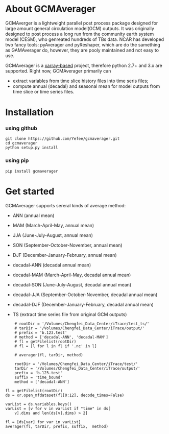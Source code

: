 # About GCMAverager

GCMAverger is a lightweight parallel post process package designed for large amount general circulation model(GCM) outputs.
It was originally designed to post process a long run from the community earth system model (CESM), who genreated hundreds of TBs data.
NCAR has developed two fancy tools: pyAverager and pyReshaper, which are do the samething as GAMAverager do, however, they are pooly maintained and not easy to use.

GCMAverager is a [xarray-based](https://github.com/pydata/xarray) project, therefore python 2.7+ and 3.x are supported.
Right now, GCMAverager primarily can 
* extract variables from time slice history files into time seris files;
* compute annual (decadal) and seasonal mean for model outputs from time slice or time series files. 



# Installation
### using github
```
git clone https://github.com/Yefee/gcmaverager.git
cd gcmaverager
python setup.py install
```

### using pip
```
pip install gcmaverager
```

# Get started
GCMAverager supports sereral kinds of average method:
* ANN (annual mean)
* MAM (March-April-May, annual mean) 
* JJA (June-July-August, annual mean) 
* SON (September-October-November, annual mean) 
* DJF (December-January-February, annual mean) 

* decadal-ANN (decadal annual mean)
* decadal-MAM (March-April-May, decadal annual mean) 
* decadal-SON (June-July-August, decadal annual mean) 
* decadal-JJA (September-October-November, decadal annual mean) 
* decadal-DJF (December-January-February, decadal annual mean) 

* TS (extract time series file from original GCM outputs)

```
    # rootDir = '/Volumes/Chengfei_Data_Center/iTrace/test_ts/'
    # tarDir = '/Volumes/Chengfei_Data_Center/iTrace/output/'
    # prefix = 'b.123.test'
    # method = ['decadal-ANN', 'decadal-MAM']
    # fl = getFilelist(rootDir)
    # fl = [l for l in fl if '.nc' in l]

    # averager(fl, tarDir, method)

    rootDir = '/Volumes/Chengfei_Data_Center/iTrace/test/'
    tarDir = '/Volumes/Chengfei_Data_Center/iTrace/output/'
    prefix = 'b.123.test'
    suffix = 'time_bound'
    method = ['decadal-ANN']
```
    fl = getFilelist(rootDir)
    ds = xr.open_mfdataset(fl[0:12], decode_times=False)

    varList = ds.variables.keys()
    varList = [v for v in varList if "time" in ds[
        v].dims and len(ds[v].dims) > 2]

    fl = [ds[var] for var in varList]
    averager(fl, tarDir, prefix, suffix,  method)